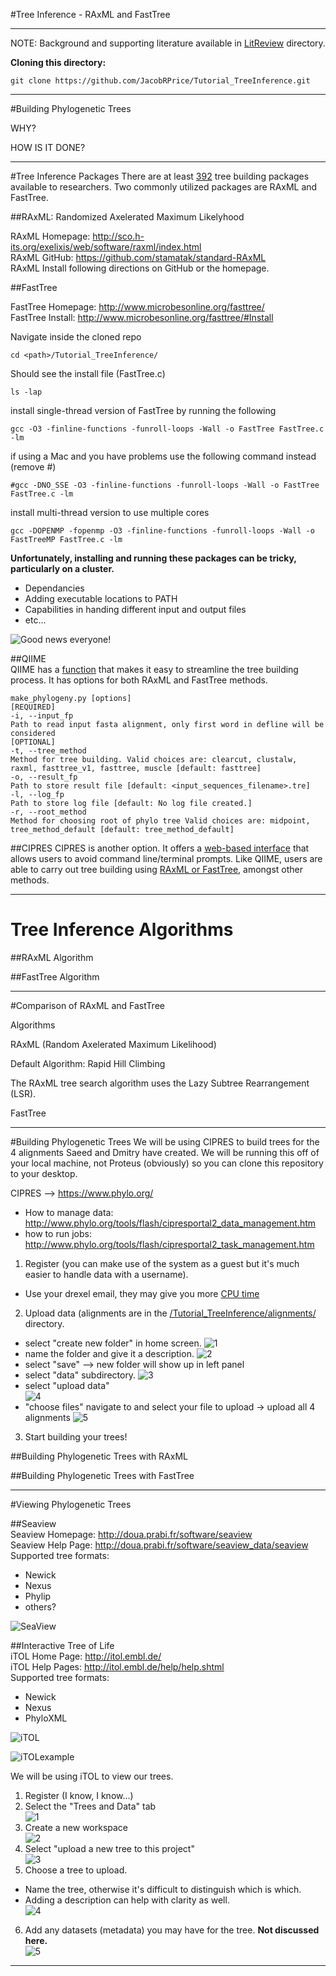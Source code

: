 #Tree Inference - RAxML and FastTree
___

NOTE: Background and supporting literature available in [LitReview](https://github.com/JacobRPrice/Tutorial_TreeInference/tree/master/LitReview) directory.

**Cloning this directory:**

    git clone https://github.com/JacobRPrice/Tutorial_TreeInference.git
___

#Building Phylogenetic Trees

WHY?

HOW IS IT DONE? 

___
#Tree Inference Packages
There are at least [392](http://evolution.genetics.washington.edu/phylip/software.html) tree building packages available to researchers. Two commonly utilized packages are RAxML and FastTree. 

##RAxML: Randomized Axelerated Maximum Likelyhood

RAxML Homepage: http://sco.h-its.org/exelixis/web/software/raxml/index.html  
RAxML GitHub: https://github.com/stamatak/standard-RAxML  
RAxML Install following directions on GitHub or the homepage. 

##FastTree

FastTree Homepage: http://www.microbesonline.org/fasttree/  
FastTree Install: http://www.microbesonline.org/fasttree/#Install

Navigate inside the cloned repo  

    cd <path>/Tutorial_TreeInference/  
    
Should see the install file (FastTree.c)  

    ls -lap  
    
install single-thread version of FastTree by running the following  

    gcc -O3 -finline-functions -funroll-loops -Wall -o FastTree FastTree.c -lm  
    
if using a Mac and you have problems use the following command instead (remove #)  

    #gcc -DNO_SSE -O3 -finline-functions -funroll-loops -Wall -o FastTree FastTree.c -lm  
    
install multi-thread version to use multiple cores  

    gcc -DOPENMP -fopenmp -O3 -finline-functions -funroll-loops -Wall -o FastTreeMP FastTree.c -lm   

**Unfortunately, installing and running these packages can be tricky, particularly on a cluster.**  
* Dependancies
* Adding executable locations to PATH  
* Capabilities in handing different input and output files
* etc...

![Good news everyone!](http://magellanverse.com/images/goodnewseveryone.png)

##QIIME  
QIIME has a [function](http://qiime.org/1.3.0/scripts/make_phylogeny.html) that makes it easy to streamline the tree building process.  It has options for both RAxML and FastTree methods.  

    make_phylogeny.py [options]  
    [REQUIRED]  
    -i, --input_fp  
    Path to read input fasta alignment, only first word in defline will be considered  
    [OPTIONAL]  
    -t, --tree_method  
    Method for tree building. Valid choices are: clearcut, clustalw, raxml, fasttree_v1, fasttree, muscle [default: fasttree]
    -o, --result_fp  
    Path to store result file [default: <input_sequences_filename>.tre]  
    -l, --log_fp  
    Path to store log file [default: No log file created.]  
    -r, --root_method  
    Method for choosing root of phylo tree Valid choices are: midpoint, tree_method_default [default: tree_method_default]  

##CIPRES
CIPRES is another option. It offers a [web-based interface](https://www.phylo.org/) that allows users to avoid command line/terminal prompts.  Like QIIME, users are able to carry out tree building using [RAxML or FastTree](https://www.phylo.org/portal2/tools.action), amongst other methods. 

___
# Tree Inference Algorithms

##RAxML Algorithm

##FastTree Algorithm

___

#Comparison of RAxML and FastTree

Algorithms

RAxML (Random Axelerated Maximum Likelihood)

Default Algorithm: Rapid Hill Climbing

The RAxML tree search algorithm uses the Lazy Subtree Rearrangement (LSR).

FastTree

___
#Building Phylogenetic Trees
We will be using CIPRES to build trees for the 4 alignments Saeed and Dmitry have created. We will be running this off of your local machine, not Proteus (obviously) so you can clone this repository to your desktop.

CIPRES --> https://www.phylo.org/  
* How to manage data: http://www.phylo.org/tools/flash/cipresportal2_data_management.htm  
* how to run jobs: http://www.phylo.org/tools/flash/cipresportal2_task_management.htm  

1) Register (you can make use of the system as a guest but it's much easier to handle data with a username).  
* Use your drexel email, they may give you more [CPU time](http://www.phylo.org/index.php/help/cpu_help)  

2) Upload data (alignments are in the [/Tutorial_TreeInference/alignments/](https://github.com/JacobRPrice/Tutorial_TreeInference/tree/master/alignments) directory.  
* select "create new folder" in home screen. 
![1](https://raw.githubusercontent.com/JacobRPrice/Tutorial_TreeInference/master/images/cipres1.png)  
* name the folder and give it a description. 
![2](https://github.com/JacobRPrice/Tutorial_TreeInference/blob/master/images/cipres2.png)  
* select "save" --> new folder will show up in left panel
* select "data" subdirectory. 
![3](https://raw.githubusercontent.com/JacobRPrice/Tutorial_TreeInference/master/images/cipres3.png)  
* select "upload data"  
![4](https://raw.githubusercontent.com/JacobRPrice/Tutorial_TreeInference/master/images/cipres4.png)  
* "choose files" navigate to and select your file to upload  -> upload all 4 alignments
![5](https://raw.githubusercontent.com/JacobRPrice/Tutorial_TreeInference/master/images/cipres5.png)  

3) Start building your trees!

##Building Phylogenetic Trees with RAxML


##Building Phylogenetic Trees with FastTree




___
#Viewing Phylogenetic Trees  

##Seaview  
Seaview Homepage: http://doua.prabi.fr/software/seaview  
Seaview Help Page: http://doua.prabi.fr/software/seaview_data/seaview  
Supported tree formats:  
* Newick  
* Nexus  
* Phylip  
* others?  

![SeaView](http://doua.prabi.fr/binaries/seaview-tree)

##Interactive Tree of Life  
iTOL Home Page: http://itol.embl.de/  
iTOL Help Pages: http://itol.embl.de/help/help.shtml  
Supported tree formats: 
* Newick  
* Nexus  
* PhyloXML    

![iTOL](http://itol.embl.de/img/head_fra.jpg)

![iTOLexample](http://itol.embl.de/img/itol.jpg)

We will be using iTOL to view our trees. 

1) Register (I know, I know...)  
2) Select the "Trees and Data" tab  
![1](https://raw.githubusercontent.com/JacobRPrice/Tutorial_TreeInference/master/images/itol1.png)  
3) Create a new workspace  
![2](https://raw.githubusercontent.com/JacobRPrice/Tutorial_TreeInference/master/images/itol2.png)  
4) Select "upload a new tree to this project"   
![3](https://raw.githubusercontent.com/JacobRPrice/Tutorial_TreeInference/master/images/itol3.png)  
5) Choose a tree to upload.    
* Name the tree, otherwise it's difficult to distinguish which is which.   
* Adding a description can help with clarity as well.    
![4](https://raw.githubusercontent.com/JacobRPrice/Tutorial_TreeInference/master/images/itol4.png)  
6) Add any datasets (metadata) you may have for the tree. **Not discussed here.**  
![5](https://raw.githubusercontent.com/JacobRPrice/Tutorial_TreeInference/master/images/itol5.png)  






___
